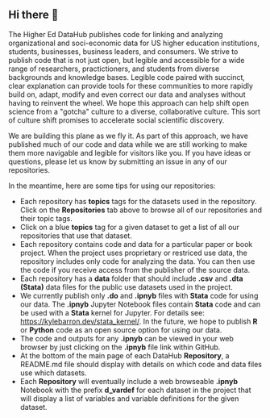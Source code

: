 ## Hi there 👋

<!--

**Here are some ideas to get you started:**

This is all commented out
-->

The Higher Ed DataHub publishes code for linking and analyzing organizational and soci-economic data for US higher education institutions, students, businesses, business leaders, and consumers. We strive to publish code that is not just open, but legible and accessible for a wide range of researchers, practictioners, and students from diverse backgrounds and knowledge bases. Legible code paired with succinct, clear explanation can provide tools for these communities to more rapidly build on, adapt, modify and even correct our data and analyses without having to reinvent the wheel. We hope this approach can help shift open science from a "gotcha" culture to a diverse, collaborative culture. This sort of culture shift promises to accelerate social scientific discovery.

We are building this plane as we fly it. As part of this approach, we have published much of our code and data while we are still working to make them more navigable and legible for visitors like you. If you have ideas or questions, please let us know by submitting an issue in any of our repositories.

In the meantime, here are some tips for using our repositories:
  - Each repository has **topics** tags for the datasets used in the repository. Click on the **Repositories** tab above to browse all of our repositories and their topic tags.
  - Click on a blue **topics** tag for a given dataset to get a list of all our repositories that use that dataset.
  - Each repository contains code and data for a particular paper or book project. When the project uses proprietary or restriced use data, the repository includes only code for analyzing the data. You can then use the code if you receive access from the publisher of the source data.
  - Each repository has a **data** folder that should include **.csv** and **.dta (Stata)** data files for the public use datasets used in the project.
  - We currently publish only **.do** and **.ipnyb** files with **Stata** code for using our data. The **.ipnyb** Jupyter Notebook files contain **Stata** code and can be used with a **Stata** kernel for Jupyter. For details see: https://kylebarron.dev/stata_kernel/. In the future, we hope to publish **R** or **Python** code as an open source option for using our data.
  - The code and outputs for any **.ipnyb** can be viewed in your web browser by just clicking on the **.ipnyb** file link within GitHub.
  - At the bottom of the main page of each DataHub **Repository**, a README.md file should display with details on which code and data files use which datasets.
  - Each **Repository** will eventually include a web browseable **.ipnyb** Notebook with the prefix **d_vardef** for each dataset in the project that will display a list of variables and variable definitions for the given dataset.
